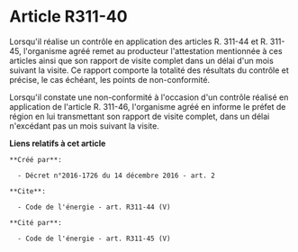 # Article R311-40

Lorsqu'il réalise un contrôle en application des articles R. 311-44 et R. 311-45, l'organisme agréé remet au producteur
l'attestation mentionnée à ces articles ainsi que son rapport de visite complet dans un délai d'un mois suivant la visite. Ce
rapport comporte la totalité des résultats du contrôle et précise, le cas échéant, les points de non-conformité. 

Lorsqu'il constate une non-conformité à l'occasion d'un contrôle réalisé en application de l'article R. 311-46, l'organisme
agréé en informe le préfet de région en lui transmettant son rapport de visite complet, dans un délai n'excédant pas un mois
suivant la visite.

**Liens relatifs à cet article**

	**Créé par**:

	  - Décret n°2016-1726 du 14 décembre 2016 - art. 2

	**Cite**:

	  - Code de l'énergie - art. R311-44 (V)

	**Cité par**:

	  - Code de l'énergie - art. R311-45 (V)
